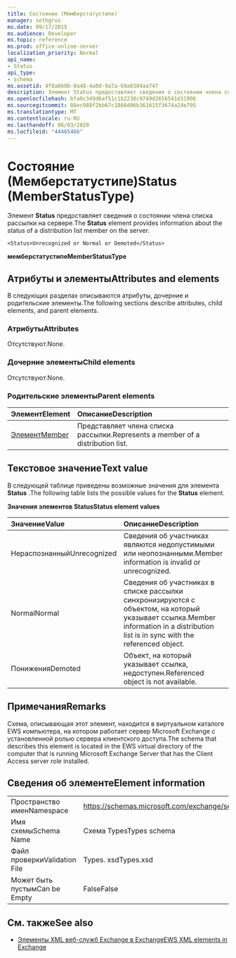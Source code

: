 ```yaml
---
title: Состояние (Мемберстатустипе)
manager: sethgros
ms.date: 09/17/2015
ms.audience: Developer
ms.topic: reference
ms.prod: office-online-server
localization_priority: Normal
api_name:
- Status
api_type:
- schema
ms.assetid: 4f8a860b-0a48-4a0d-9a7a-69a0304aa747
description: Элемент Status предоставляет сведения о состоянии члена списка рассылки на сервере.
ms.openlocfilehash: bfa0c349d6af51c1b2238c9749d2656541d31906
ms.sourcegitcommit: 88ec988f2bb67c1866d06b361615f3674a24e795
ms.translationtype: MT
ms.contentlocale: ru-RU
ms.lasthandoff: 06/03/2020
ms.locfileid: "44465466"
---
```

# <a name="status-memberstatustype"></a><span data-ttu-id="73077-103">Состояние (Мемберстатустипе)</span><span class="sxs-lookup"><span data-stu-id="73077-103">Status (MemberStatusType)</span></span>

<span data-ttu-id="73077-104">Элемент **Status** предоставляет сведения о состоянии члена списка рассылки на сервере.</span><span class="sxs-lookup"><span data-stu-id="73077-104">The **Status** element provides information about the status of a distribution list member on the server.</span></span> 
  
```
<Status>Unrecognized or Normal or Demoted</Status>
```

 <span data-ttu-id="73077-105">**мемберстатустипе**</span><span class="sxs-lookup"><span data-stu-id="73077-105">**MemberStatusType**</span></span>
## <a name="attributes-and-elements"></a><span data-ttu-id="73077-106">Атрибуты и элементы</span><span class="sxs-lookup"><span data-stu-id="73077-106">Attributes and elements</span></span>

<span data-ttu-id="73077-107">В следующих разделах описываются атрибуты, дочерние и родительские элементы.</span><span class="sxs-lookup"><span data-stu-id="73077-107">The following sections describe attributes, child elements, and parent elements.</span></span>
  
### <a name="attributes"></a><span data-ttu-id="73077-108">Атрибуты</span><span class="sxs-lookup"><span data-stu-id="73077-108">Attributes</span></span>

<span data-ttu-id="73077-109">Отсутствуют.</span><span class="sxs-lookup"><span data-stu-id="73077-109">None.</span></span>
  
### <a name="child-elements"></a><span data-ttu-id="73077-110">Дочерние элементы</span><span class="sxs-lookup"><span data-stu-id="73077-110">Child elements</span></span>

<span data-ttu-id="73077-111">Отсутствуют.</span><span class="sxs-lookup"><span data-stu-id="73077-111">None.</span></span>
  
### <a name="parent-elements"></a><span data-ttu-id="73077-112">Родительские элементы</span><span class="sxs-lookup"><span data-stu-id="73077-112">Parent elements</span></span>

|<span data-ttu-id="73077-113">**Элемент**</span><span class="sxs-lookup"><span data-stu-id="73077-113">**Element**</span></span>|<span data-ttu-id="73077-114">**Описание**</span><span class="sxs-lookup"><span data-stu-id="73077-114">**Description**</span></span>|
|:-----|:-----|
|[<span data-ttu-id="73077-115">Элемент</span><span class="sxs-lookup"><span data-stu-id="73077-115">Member</span></span>](member-ex15websvcsotherref.md) <br/> |<span data-ttu-id="73077-116">Представляет члена списка рассылки.</span><span class="sxs-lookup"><span data-stu-id="73077-116">Represents a member of a distribution list.</span></span>  <br/> |
   
## <a name="text-value"></a><span data-ttu-id="73077-117">Текстовое значение</span><span class="sxs-lookup"><span data-stu-id="73077-117">Text value</span></span>

<span data-ttu-id="73077-118">В следующей таблице приведены возможные значения для элемента **Status** .</span><span class="sxs-lookup"><span data-stu-id="73077-118">The following table lists the possible values for the **Status** element.</span></span> 
  
<span data-ttu-id="73077-119">**Значения элементов Status**</span><span class="sxs-lookup"><span data-stu-id="73077-119">**Status element values**</span></span>

|<span data-ttu-id="73077-120">**Значение**</span><span class="sxs-lookup"><span data-stu-id="73077-120">**Value**</span></span>|<span data-ttu-id="73077-121">**Описание**</span><span class="sxs-lookup"><span data-stu-id="73077-121">**Description**</span></span>|
|:-----|:-----|
|<span data-ttu-id="73077-122">Нераспознанный</span><span class="sxs-lookup"><span data-stu-id="73077-122">Unrecognized</span></span>  <br/> |<span data-ttu-id="73077-123">Сведения об участниках являются недопустимыми или неопознанными.</span><span class="sxs-lookup"><span data-stu-id="73077-123">Member information is invalid or unrecognized.</span></span>  <br/> |
|<span data-ttu-id="73077-124">Normal</span><span class="sxs-lookup"><span data-stu-id="73077-124">Normal</span></span>  <br/> |<span data-ttu-id="73077-125">Сведения об участниках в списке рассылки синхронизируются с объектом, на который указывает ссылка.</span><span class="sxs-lookup"><span data-stu-id="73077-125">Member information in a distribution list is in sync with the referenced object.</span></span>  <br/> |
|<span data-ttu-id="73077-126">Понижения</span><span class="sxs-lookup"><span data-stu-id="73077-126">Demoted</span></span>  <br/> |<span data-ttu-id="73077-127">Объект, на который указывает ссылка, недоступен.</span><span class="sxs-lookup"><span data-stu-id="73077-127">Referenced object is not available.</span></span>  <br/> |
   
## <a name="remarks"></a><span data-ttu-id="73077-128">Примечания</span><span class="sxs-lookup"><span data-stu-id="73077-128">Remarks</span></span>

<span data-ttu-id="73077-129">Схема, описывающая этот элемент, находится в виртуальном каталоге EWS компьютера, на котором работает сервер Microsoft Exchange с установленной ролью сервера клиентского доступа.</span><span class="sxs-lookup"><span data-stu-id="73077-129">The schema that describes this element is located in the EWS virtual directory of the computer that is running Microsoft Exchange Server that has the Client Access server role installed.</span></span>
  
## <a name="element-information"></a><span data-ttu-id="73077-130">Сведения об элементе</span><span class="sxs-lookup"><span data-stu-id="73077-130">Element information</span></span>

|||
|:-----|:-----|
|<span data-ttu-id="73077-131">Пространство имен</span><span class="sxs-lookup"><span data-stu-id="73077-131">Namespace</span></span>  <br/> |https://schemas.microsoft.com/exchange/services/2006/types  <br/> |
|<span data-ttu-id="73077-132">Имя схемы</span><span class="sxs-lookup"><span data-stu-id="73077-132">Schema Name</span></span>  <br/> |<span data-ttu-id="73077-133">Схема Types</span><span class="sxs-lookup"><span data-stu-id="73077-133">Types schema</span></span>  <br/> |
|<span data-ttu-id="73077-134">Файл проверки</span><span class="sxs-lookup"><span data-stu-id="73077-134">Validation File</span></span>  <br/> |<span data-ttu-id="73077-135">Types. xsd</span><span class="sxs-lookup"><span data-stu-id="73077-135">Types.xsd</span></span>  <br/> |
|<span data-ttu-id="73077-136">Может быть пустым</span><span class="sxs-lookup"><span data-stu-id="73077-136">Can be Empty</span></span>  <br/> |<span data-ttu-id="73077-137">False</span><span class="sxs-lookup"><span data-stu-id="73077-137">False</span></span>  <br/> |
   
## <a name="see-also"></a><span data-ttu-id="73077-138">См. также</span><span class="sxs-lookup"><span data-stu-id="73077-138">See also</span></span>



- [<span data-ttu-id="73077-139">Элементы XML веб-служб Exchange в Exchange</span><span class="sxs-lookup"><span data-stu-id="73077-139">EWS XML elements in Exchange</span></span>](ews-xml-elements-in-exchange.md)

